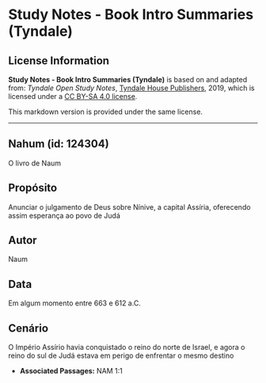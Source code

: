 # Study Notes - Book Intro Summaries (Tyndale)

## License Information

**Study Notes - Book Intro Summaries (Tyndale)** is based on and adapted from: _Tyndale Open Study Notes_, [Tyndale House Publishers](https://tyndaleopenresources.com/), 2019, which is licensed under a [CC BY-SA 4.0 license](https://creativecommons.org/licenses/by-sa/4.0/legalcode.en).

This markdown version is provided under the same license.



--------------------------------

## Nahum (id: 124304)

O livro de Naum

Propósito
---------

Anunciar o julgamento de Deus sobre Nínive, a capital Assíria, oferecendo assim esperança ao povo de Judá

Autor
-----

Naum

Data
----

Em algum momento entre 663 e 612 a.C.

Cenário
-------

O Império Assírio havia conquistado o reino do norte de Israel, e agora o reino do sul de Judá estava em perigo de enfrentar o mesmo destino

* **Associated Passages:** NAM 1:1

